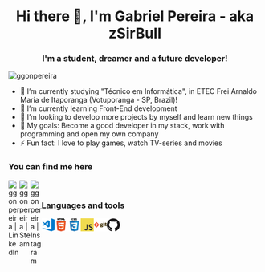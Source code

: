 <h1 align="center">Hi there 👋, I'm Gabriel Pereira - aka zSirBull</h1>
<h3 align="center">I'm a student, dreamer and a future developer!</h3>
<p align="left"> <img src="https://komarev.com/ghpvc/?username=ggonpereira" alt="ggonpereira" /> </p>

- 🔭 I’m currently studying "Técnico em Informática", in ETEC Frei Arnaldo Maria de Itaporanga (Votuporanga - SP, Brazil)!
- 🌱 I’m currently learning Front-End development
- 👯 I’m looking to develop more projects by myself and learn new things
- 🥅 My goals: Become a good developer in my stack, work with programming and open my own company
- ⚡ Fun fact: I love to play games, watch TV-series and movies

<h3>You can find me here</h3>

[<img align="left" alt="ggonpereira | LinkedIn" width="22px" src="https://cdn.jsdelivr.net/npm/simple-icons@v3/icons/linkedin.svg" />][linkedin]
[<img align="left" alt="ggonpereira | Steam" width="22px" src="https://cdn.jsdelivr.net/npm/simple-icons@v3/icons/steam.svg" />][steam]
[<img align="left" alt="ggonpereira | Instagram" width="22px" src="https://cdn.jsdelivr.net/npm/simple-icons@v3/icons/instagram.svg" />][instagram]

<br />

<h3>Languages and tools</h3>

<img align="left" alt="Visual Studio Code" width="26px" src="https://raw.githubusercontent.com/github/explore/80688e429a7d4ef2fca1e82350fe8e3517d3494d/topics/visual-studio-code/visual-studio-code.png" />
<img align="left" alt="HTML5" width="26px" src="https://raw.githubusercontent.com/github/explore/80688e429a7d4ef2fca1e82350fe8e3517d3494d/topics/html/html.png" />
<img align="left" alt="CSS3" width="26px" src="https://raw.githubusercontent.com/github/explore/80688e429a7d4ef2fca1e82350fe8e3517d3494d/topics/css/css.png" />
<img align="left" alt="JavaScript" width="26px" src="https://raw.githubusercontent.com/github/explore/80688e429a7d4ef2fca1e82350fe8e3517d3494d/topics/javascript/javascript.png" />
<img align="left" alt="Git" width="26px" src="https://raw.githubusercontent.com/github/explore/80688e429a7d4ef2fca1e82350fe8e3517d3494d/topics/git/git.png" />
<img align="left" alt="GitHub" width="26px" src="https://raw.githubusercontent.com/github/explore/78df643247d429f6cc873026c0622819ad797942/topics/github/github.png" />
<br />
<br />

[twitter]: https://twitter.com/ggpereira15
[linkedin]: https://www.linkedin.com/in/gabriel-gon%C3%A7alves-pereira/
[steam]: https://steamcommunity.com/id/zSirBull/
[instagram]: https://instagram.com/ggpereira9

